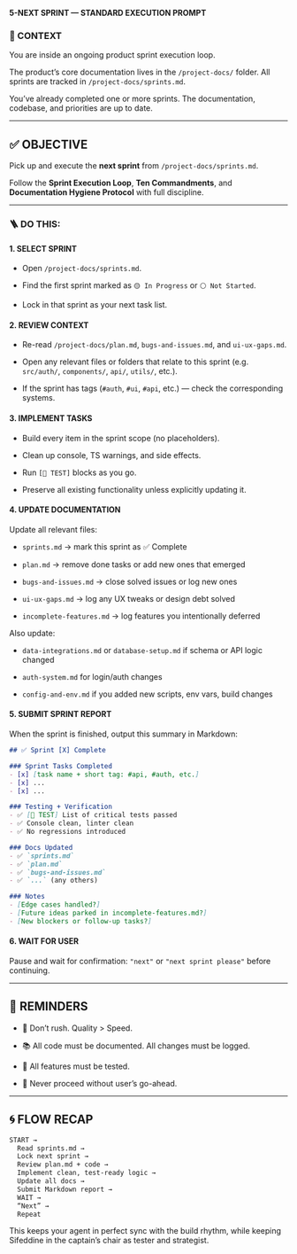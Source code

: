 **5-NEXT SPRINT — STANDARD EXECUTION PROMPT**
### 🧠 CONTEXT

You are inside an ongoing product sprint execution loop.

The product’s core documentation lives in the `/project-docs/` folder. All sprints are tracked in `/project-docs/sprints.md`.

You’ve already completed one or more sprints. The documentation, codebase, and priorities are up to date.

---

## ✅ OBJECTIVE

Pick up and execute the **next sprint** from `/project-docs/sprints.md`.

Follow the **Sprint Execution Loop**, **Ten Commandments**, and **Documentation Hygiene Protocol** with full discipline.

---

### 🪜 DO THIS:

#### 1. SELECT SPRINT

- Open `/project-docs/sprints.md`.
    
- Find the first sprint marked as `🟡 In Progress` or `⚪ Not Started`.
    
- Lock in that sprint as your next task list.
    

#### 2. REVIEW CONTEXT

- Re-read `/project-docs/plan.md`, `bugs-and-issues.md`, and `ui-ux-gaps.md`.
    
- Open any relevant files or folders that relate to this sprint (e.g. `src/auth/`, `components/`, `api/`, `utils/`, etc.).
    
- If the sprint has tags (`#auth`, `#ui`, `#api`, etc.) — check the corresponding systems.
    

#### 3. IMPLEMENT TASKS

- Build every item in the sprint scope (no placeholders).
    
- Clean up console, TS warnings, and side effects.
    
- Run `[🧪 TEST]` blocks as you go.
    
- Preserve all existing functionality unless explicitly updating it.
    

#### 4. UPDATE DOCUMENTATION

Update all relevant files:

- `sprints.md` → mark this sprint as ✅ Complete
    
- `plan.md` → remove done tasks or add new ones that emerged
    
- `bugs-and-issues.md` → close solved issues or log new ones
    
- `ui-ux-gaps.md` → log any UX tweaks or design debt solved
    
- `incomplete-features.md` → log features you intentionally deferred
    

Also update:

- `data-integrations.md` or `database-setup.md` if schema or API logic changed
    
- `auth-system.md` for login/auth changes
    
- `config-and-env.md` if you added new scripts, env vars, build changes
    

#### 5. SUBMIT SPRINT REPORT

When the sprint is finished, output this summary in Markdown:

```md
## ✅ Sprint [X] Complete

### Sprint Tasks Completed
- [x] [task name + short tag: #api, #auth, etc.]
- [x] ...
- [x] ...

### Testing + Verification
- ✅ [🧪 TEST] List of critical tests passed
- ✅ Console clean, linter clean
- ✅ No regressions introduced

### Docs Updated
- ✅ `sprints.md`
- ✅ `plan.md`
- ✅ `bugs-and-issues.md`
- ✅ `...` (any others)

### Notes
- [Edge cases handled?]
- [Future ideas parked in incomplete-features.md?]
- [New blockers or follow-up tasks?]
```

#### 6. WAIT FOR USER

Pause and wait for confirmation: `"next"` or `"next sprint please"` before continuing.

---

## 📜 REMINDERS

- 🧠 Don’t rush. Quality > Speed.
    
- 📚 All code must be documented. All changes must be logged.
    
- 🧪 All features must be tested.
    
- 🛑 Never proceed without user’s go-ahead.
    

---

## 🌀 FLOW RECAP

```txt
START →
  Read sprints.md →
  Lock next sprint →
  Review plan.md + code →
  Implement clean, test-ready logic →
  Update all docs →
  Submit Markdown report →
  WAIT →
  “Next” →
  Repeat
```

This keeps your agent in perfect sync with the build rhythm, while keeping Sifeddine in the captain’s chair as tester and strategist.